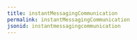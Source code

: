 ```yaml
---
title: instantMessagingCommunication
permalink: instantMessagingCommunication
jsonid: instantmessagingcommunication
---
```

